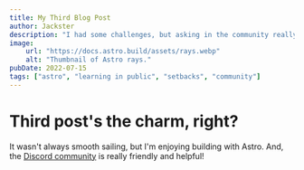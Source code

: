 ```yaml
---
title: My Third Blog Post
author: Jackster
description: "I had some challenges, but asking in the community really helped!"
image: 
    url: "https://docs.astro.build/assets/rays.webp"
    alt: "Thumbnail of Astro rays."
pubDate: 2022-07-15
tags: ["astro", "learning in public", "setbacks", "community"]
---
```

# Third post's the charm, right?

It wasn't always smooth sailing, but I'm enjoying building with Astro. And, the [Discord community](https://astro.build/chat) is really friendly and helpful!